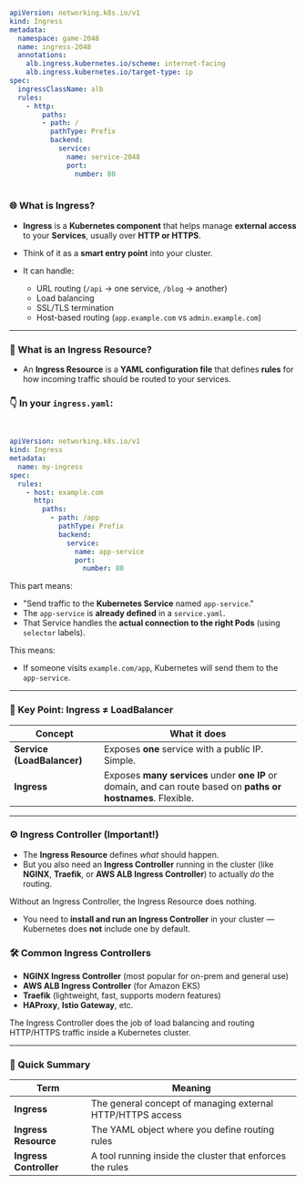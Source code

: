 

```yaml

apiVersion: networking.k8s.io/v1
kind: Ingress
metadata:
  namespace: game-2048
  name: ingress-2048
  annotations:
    alb.ingress.kubernetes.io/scheme: internet-facing
    alb.ingress.kubernetes.io/target-type: ip
spec:
  ingressClassName: alb
  rules:
    - http:
        paths:
        - path: /
          pathType: Prefix
          backend:
            service:
              name: service-2048
              port:
                number: 80
                
```






### 🌐 What is **Ingress**?

- **Ingress** is a **Kubernetes component** that helps manage **external access** to your **Services**, usually over **HTTP or HTTPS**.
- Think of it as a **smart entry point** into your cluster.

- It can handle:
    
    - URL routing (`/api` → one service, `/blog` → another)
    - Load balancing
    - SSL/TLS termination
    - Host-based routing (`app.example.com` vs `admin.example.com`)

---

### 📄 What is an **Ingress Resource**?

- An **Ingress Resource** is a **YAML configuration file** that defines **rules** for how incoming traffic should be routed to your services.


### 👇 In your `ingress.yaml`:

```yaml


apiVersion: networking.k8s.io/v1
kind: Ingress
metadata:
  name: my-ingress
spec:
  rules:
    - host: example.com
      http:
        paths:
          - path: /app
            pathType: Prefix
            backend:
              service:
                name: app-service
                port:
                  number: 80

```

This part means:
- "Send traffic to the **Kubernetes Service** named `app-service`."
- The `app-service` is **already defined** in a `service.yaml`.
- That Service handles the **actual connection to the right Pods** (using `selector` labels).


This means:
- If someone visits `example.com/app`, Kubernetes will send them to the `app-service`.

---

### 🧠 Key Point: Ingress ≠ LoadBalancer

|Concept|What it does|
|---|---|
|**Service (LoadBalancer)**|Exposes **one** service with a public IP. Simple.|
|**Ingress**|Exposes **many services** under **one IP** or domain, and can route based on **paths or hostnames**. Flexible.|

---

### ⚙️ Ingress Controller (Important!)

- The **Ingress Resource** defines _what_ should happen.
- But you also need an **Ingress Controller** running in the cluster (like **NGINX**, **Traefik**, or **AWS ALB Ingress Controller**) to actually _do_ the routing.
    

Without an Ingress Controller, the Ingress Resource does nothing.
* You need to **install and run an Ingress Controller** in your cluster —  
  Kubernetes does **not** include one by default.



### 🛠 Common Ingress Controllers

- **NGINX Ingress Controller** (most popular for on-prem and general use)
- **AWS ALB Ingress Controller** (for Amazon EKS)
- **Traefik** (lightweight, fast, supports modern features)
- **HAProxy**, **Istio Gateway**, etc.

The Ingress Controller does the job of load balancing and routing HTTP/HTTPS traffic inside a Kubernetes cluster.



---





### 🧾 Quick Summary

|Term|Meaning|
|---|---|
|**Ingress**|The general concept of managing external HTTP/HTTPS access|
|**Ingress Resource**|The YAML object where you define routing rules|
|**Ingress Controller**|A tool running inside the cluster that enforces the rules|